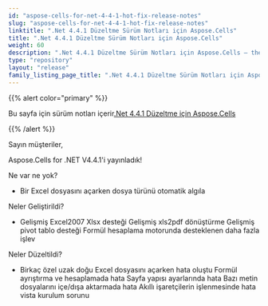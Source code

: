 ```yaml
---
id: "aspose-cells-for-net-4-4-1-hot-fix-release-notes"
slug: "aspose-cells-for-net-4-4-1-hot-fix-release-notes"
linktitle: ".Net 4.4.1 Düzeltme Sürüm Notları için Aspose.Cells"
title: ".Net 4.4.1 Düzeltme Sürüm Notları için Aspose.Cells"
weight: 60
description: ".Net 4.4.1 Düzeltme Sürüm Notları için Aspose.Cells – the latest updates and fixes."
type: "repository"
layout: "release"
family_listing_page_title: ".Net 4.4.1 Düzeltme Sürüm Notları için Aspose.Cells"
---
```

{{% alert color="primary" %}} 

 Bu sayfa için sürüm notları içerir[.Net 4.4.1 Düzeltme için Aspose.Cells](https://releases.aspose.com/cells/net/new-releases/aspose.cells-for-.net-4.4.1-hot-fix/)

{{% /alert %}} 

 Sayın müşteriler,

 Aspose.Cells for .NET V4.4.1'i yayınladık!

 Ne var ne yok?

- Bir Excel dosyasını açarken dosya türünü otomatik algıla

 Neler Geliştirildi?

- Gelişmiş Excel2007 Xlsx desteği
Gelişmiş xls2pdf dönüştürme
 Gelişmiş pivot tablo desteği
 Formül hesaplama motorunda desteklenen daha fazla işlev

 Neler Düzeltildi?

- Birkaç özel uzak doğu Excel dosyasını açarken hata oluştu
 Formül ayrıştırma ve hesaplamada hata
 Sayfa yapısı ayarlarında hata
 Bazı metin dosyalarını içe/dışa aktarmada hata
 Akıllı işaretçilerin işlenmesinde hata
 vista kurulum sorunu
